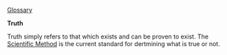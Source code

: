 [Glossary](../)

**Truth**

Truth simply refers to that which exists and can be proven to exist. The [Scientific Method](../Scientific-Method) is the current standard for dertmining what is true or not.
